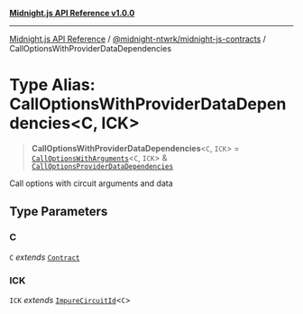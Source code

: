[**Midnight.js API Reference v1.0.0**](../../../README.md)

***

[Midnight.js API Reference](../../../packages.md) / [@midnight-ntwrk/midnight-js-contracts](../README.md) / CallOptionsWithProviderDataDependencies

# Type Alias: CallOptionsWithProviderDataDependencies\<C, ICK\>

> **CallOptionsWithProviderDataDependencies**\<`C`, `ICK`\> = [`CallOptionsWithArguments`](CallOptionsWithArguments.md)\<`C`, `ICK`\> & [`CallOptionsProviderDataDependencies`](CallOptionsProviderDataDependencies.md)

Call options with circuit arguments and data

## Type Parameters

### C

`C` *extends* [`Contract`](../../midnight-js-types/interfaces/Contract.md)

### ICK

`ICK` *extends* [`ImpureCircuitId`](../../midnight-js-types/type-aliases/ImpureCircuitId.md)\<`C`\>
